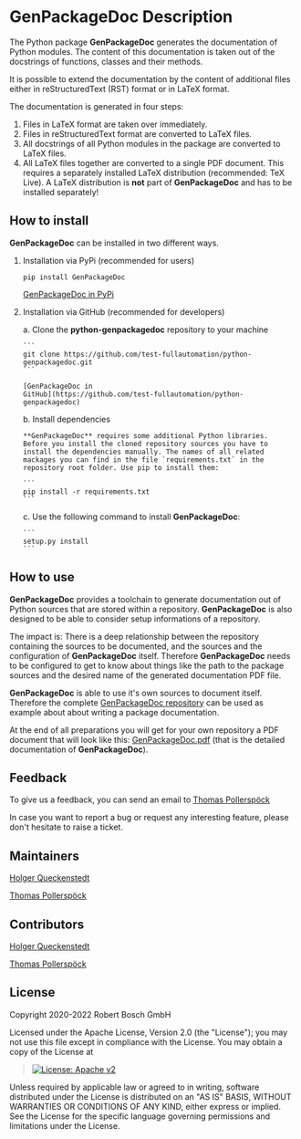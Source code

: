 # GenPackageDoc Description

The Python package **GenPackageDoc** generates the documentation of
Python modules. The content of this documentation is taken out of the
docstrings of functions, classes and their methods.

It is possible to extend the documentation by the content of additional
files either in reStructuredText (RST) format or in LaTeX format.

The documentation is generated in four steps:

1.  Files in LaTeX format are taken over immediately.
2.  Files in reStructuredText format are converted to LaTeX files.
3.  All docstrings of all Python modules in the package are converted to
    LaTeX files.
4.  All LaTeX files together are converted to a single PDF document.
    This requires a separately installed LaTeX distribution
    (recommended: TeX Live). A LaTeX distribution is **not** part of
    **GenPackageDoc** and has to be installed separately!

## How to install

**GenPackageDoc** can be installed in two different ways.

1.  Installation via PyPi (recommended for users)

    ``` 
    pip install GenPackageDoc
    ```

    [GenPackageDoc in PyPi](https://pypi.org/project/GenPackageDoc/)

2.  Installation via GitHub (recommended for developers)

    a.  Clone the **python-genpackagedoc** repository to your machine

        ``` 
        git clone https://github.com/test-fullautomation/python-genpackagedoc.git
        ```

        [GenPackageDoc in
        GitHub](https://github.com/test-fullautomation/python-genpackagedoc)

    b.  Install dependencies

        **GenPackageDoc** requires some additional Python libraries.
        Before you install the cloned repository sources you have to
        install the dependencies manually. The names of all related
        mackages you can find in the file `requirements.txt` in the
        repository root folder. Use pip to install them:

        ``` 
        pip install -r requirements.txt
        ```

    c.  Use the following command to install **GenPackageDoc**:

        ``` 
        setup.py install
        ```

## How to use

**GenPackageDoc** provides a toolchain to generate documentation out of
Python sources that are stored within a repository. **GenPackageDoc** is
also designed to be able to consider setup informations of a repository.

The impact is: There is a deep relationship between the repository
containing the sources to be documented, and the sources and the
configuration of **GenPackageDoc** itself. Therefore **GenPackageDoc**
needs to be configured to get to know about things like the path to the
package sources and the desired name of the generated documentation PDF
file.

**GenPackageDoc** is able to use it\'s own sources to document itself.
Therefore the complete [GenPackageDoc
repository](https://github.com/test-fullautomation/python-genpackagedoc)
can be used as example about about writing a package documentation.

At the end of all preparations you will get for your own repository a
PDF document that will look like this:
[GenPackageDoc.pdf](https://github.com/test-fullautomation/python-genpackagedoc/blob/develop/GenPackageDoc/GenPackageDoc.pdf)
(that is the detailed documentation of **GenPackageDoc**).

## Feedback

To give us a feedback, you can send an email to [Thomas
Pollerspöck](mailto:Thomas.Pollerspoeck@de.bosch.com)

In case you want to report a bug or request any interesting feature,
please don\'t hesitate to raise a ticket.

## Maintainers

[Holger Queckenstedt](mailto:Holger.Queckenstedt@de.bosch.com)

[Thomas Pollerspöck](mailto:Thomas.Pollerspoeck@de.bosch.com)

## Contributors

[Holger Queckenstedt](mailto:Holger.Queckenstedt@de.bosch.com)

[Thomas Pollerspöck](mailto:Thomas.Pollerspoeck@de.bosch.com)

## License

Copyright 2020-2022 Robert Bosch GmbH

Licensed under the Apache License, Version 2.0 (the \"License\"); you
may not use this file except in compliance with the License. You may
obtain a copy of the License at

> [![License: Apache
> v2](https://img.shields.io/pypi/l/robotframework.svg)](http://www.apache.org/licenses/LICENSE-2.0.html)

Unless required by applicable law or agreed to in writing, software
distributed under the License is distributed on an \"AS IS\" BASIS,
WITHOUT WARRANTIES OR CONDITIONS OF ANY KIND, either express or implied.
See the License for the specific language governing permissions and
limitations under the License.
